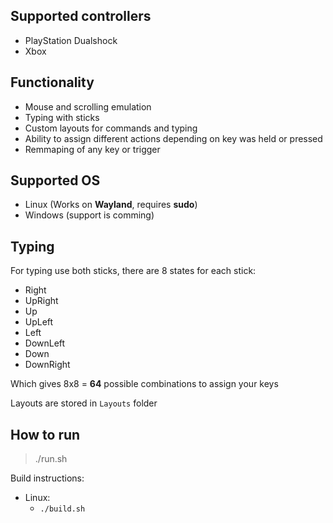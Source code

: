 ## Supported controllers
 - PlayStation Dualshock
 - Xbox

## Functionality
 - Mouse and scrolling emulation
 - Typing with sticks
 - Custom layouts for commands and typing
 - Ability to assign different actions depending on key was held or pressed
 - Remmaping of any key or trigger

## Supported OS
 - Linux (Works on **Wayland**, requires **sudo**)
 - Windows (support is comming)

## Typing

For typing use both sticks, there are 8 states for each stick:
 - Right
 - UpRight 
 - Up 
 - UpLeft 
 - Left 
 - DownLeft 	
 - Down 	
 - DownRight

Which gives 8x8 = **64** possible combinations to assign your keys

Layouts are stored in `Layouts` folder

## How to run

> ./run.sh

Build instructions:
 - Linux: 
	 - `./build.sh`
